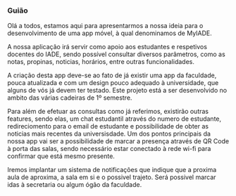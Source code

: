 ### Guião

 Olá a todos, estamos aqui para apresentarmos a nossa ideia para o desenvolvimento de uma app móvel, à qual denominamos de MyIADE.

 A nossa aplicação irá servir como apoio aos estudantes e respetivos docentes do IADE, sendo possível consultar diversos parâmetros, como as notas, propinas, noticias, horários, entre outras funcionalidades.

 A criação desta app deve-se ao fato de já existir uma app da faculdade, pouca atualizada e com um design pouco adequado à universidade, que alguns de vós já devem ter testado. Este projeto está a ser desenvolvido no ambito das várias cadeiras de 1º semestre.
 
 Para além de efetuar as consultas como já referimos, existirão outras features, sendo elas, um chat estudantil através do numero de estudante, redireciomento para o email de estudante e possibilidade de obter as noticias mais recentes da universisdade. Um dos pontos principais da nossa app vai ser a possibilidade de marcar a presença através de QR Code à porta das salas, sendo necessário estar conectado à rede wi-fi para confirmar que está mesmo presente. 
 
 Iremos implantar um sistema de notificações que indique que a proxima aula de aproxima, a sala em si e o possivel trajeto. Será possivel marcar idas à secretaria ou algum ógão da faculdade.
 
